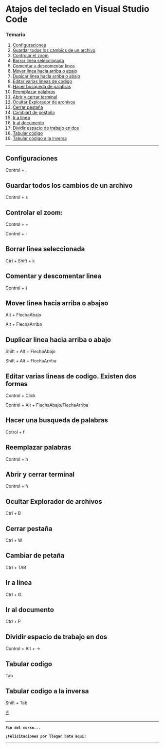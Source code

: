 # Atajos del teclado en Visual Studio Code

### Temario

1. [Configuraciones](#configuraciones)
1. [Guardar todos los cambios de un archivo](#guardar-todos-los-cambios-de-un-archivo)
1. [Controlar el zoom](#controlar-el-zoom)
1. [Borrar linea seleccionada](#borrar-linea-seleccionada)
1. [Comentar y descomentar linea](#comentar-y-descomentar-linea)
1. [Mover linea hacia arriba o abajo](#mover-linea-hacia-arriba-o-abajao)
1. [Dupicar linea hacia arriba o abajo](#duplicar-linea-hacia-arriba-o-abajo)
1. [Editar varias lineas de código](#editar-varias-lineas-de-codigo-existen-dos-formas)
1. [Hacer busqueda de palabras](#hacer-una-busqueda-de-palabras)
1. [Reemplazar palabras](#reemplazar-palabras)
1. [Abrir y cerrar terminal](#abrir-y-cerrar-terminal)
1. [Ocultar Explorador de archivos](#ocultar-explorador-de-archivos)
1. [Cerrar pestaña](#cerrar-pestaña)
1. [Cambiart de pestaña](#cambiar-de-petaña)
1. [Ir a linea](#ir-a-linea)
1. [Ir al documento](#ir-al-documento)
1. [Dividir espacio de trabajo en dos](#dividir-espacio-de-trabajo-en-dos)
1. [Tabular código](#tabular-codigo)
1. [Tabular código a la inversa](#tabular-codigo-a-la-inversa)

---

## Configuraciones

Control + ,

## Guardar todos los cambios de un archivo

Control + s

## Controlar el zoom:

Control + +

Control + -

## Borrar linea seleccionada

Ctrl + Shift + k

## Comentar y descomentar linea

Control + }

## Mover linea hacia arriba o abajao

Alt + FlechaAbajo

Alt + FlechaArriba

## Duplicar linea hacia arriba o abajo

Shift + Alt + FlechaAbajo

Shift + Alt + FlechaArriba

## Editar varias lineas de codigo. Existen dos formas

Control + Click

Control + Alt + FlechaAbajo/FlechaArriba

## Hacer una busqueda de palabras

Cotrol + f

## Reemplazar palabras

Control + h

## Abrir y cerrar terminal

Control + ñ

## Ocultar Explorador de archivos

Ctrl + B

## Cerrar pestaña

Ctrl + W

## Cambiar de petaña

Ctrl + TAB

## Ir a linea

Ctrl + G

## Ir al documento

Ctrl + P

## Dividir espacio de trabajo en dos

Control + Alt + ->

## Tabular codigo

Tab

## Tabular codigo a la inversa

Shift + Tab

[☝️](#temario)

---

**`Fin del curso...`**

**`¡Felicitaciones por llegar hata aquí!`**

---

